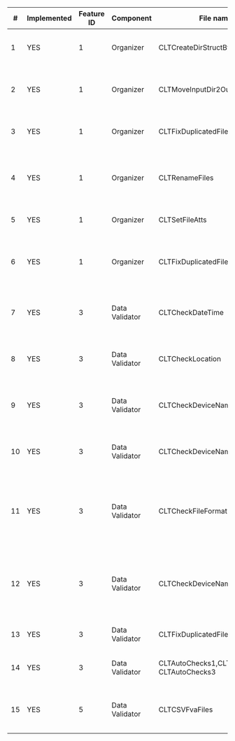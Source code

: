 | # | Implemented | Feature ID | Component    | File names | Description |
| - | ------------| -----------|--------------|--------------------------------|------------ |
| 1 |  YES        | 1          | Organizer    | CLTCreateDirStructByFileNames  | The system shall keep multimedia files in structure root_fva_folder->year->event folder |
| 2 |  YES        | 1          | Organizer    | CLTMoveInputDir2Output         | During merging the system shall check if there is already existing folder/event and ask user what to do if needs |
| 3 |  YES        | 1          | Organizer    | CLTFixDuplicatedFileNames      | During renaming the system shall check if there is already existing file with the same name |
| 4 |  YES        | 1          | Organizer    | CLTRenameFiles                 | The system shall use Modification File time for empty date-time metadata during renaming If by configuration it is allowed to use. |
| 5 |  YES        | 1          | Organizer    | CLTSetFileAtts                 | The systen shall make all files be read-only for Win platforms |
| 6 |  YES        | 1          | Organizer    | CLTFixDuplicatedFileNames      | If there are multiple files created at the same time the system shall be able to rename them into +(1-9) seconds not to have one name |
| 7 |  YES        | 3          |Data Validator| CLTCheckDateTime               | The system shall check the multimedia metadata for absence of the "date/time" attribute  if this attribute is set up in the configuration.| 
| 8 |  YES        | 3          |Data Validator| CLTCheckLocation               | The system shall check the multimedia metadata for absence of the "location" attribute  if this attribute is set up in the configuration. |
| 9 |  YES        | 3          |Data Validator| CLTCheckDeviceName             | The system shall check the multimedia metadata for inconsistency in "device" attribute  if this attribute is set up in the configuration. |
| 10|  YES        | 3          |Data Validator| CLTCheckDeviceName             | The system shall check the multimedia metadata for absence of the "device" attribute  if this attribute is set up in the configuration. |
| 11|  YES        | 3          |Data Validator| CLTCheckFileFormat             | The system shall check the file format. Now following are allowed: "JPG", "JPEG", "AVI", "MOV", "MPG", "MP4", "3GP", "MKV", "WAV". Any other file format shall be skipped with error "FVA_FS_TYPE_UNKNOWN" |
| 12|  YES        | 3          |Data Validator| CLTCheckDeviceName             | The system shall check if there are multiple device in one folder it shall automatily create several folders for them and separate the multimedia content  if "device" attribute is set up in the configuration |
| 13|  YES        | 3          |Data Validator| CLTFixDuplicatedFileNames      | The system shall check if there are multiple files created at the same time |
| 14|  YES        | 3          |Data Validator| CLTAutoChecks1,CLTAutoChecks2, CLTAutoChecks3| The system shall split outputting the issues found during checks into separate files named by issue name |
| 15|  YES        | 5          |Data Validator| CLTCSVFvaFiles                 | The system shall be able to enrich/fix the multimedia metadata for the "author" attribute  if this attribute is set up in the configuration. |